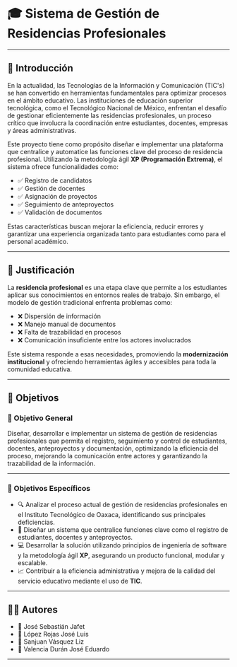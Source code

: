 # 🎓 Sistema de Gestión de Residencias Profesionales

---

## 📖 Introducción

En la actualidad, las Tecnologías de la Información y Comunicación (TIC's) se han convertido en herramientas fundamentales para optimizar procesos en el ámbito educativo. Las instituciones de educación superior tecnológica, como el Tecnológico Nacional de México, enfrentan el desafío de gestionar eficientemente las residencias profesionales, un proceso crítico que involucra la coordinación entre estudiantes, docentes, empresas y áreas administrativas.

Este proyecto tiene como propósito diseñar e implementar una plataforma que centralice y automatice las funciones clave del proceso de residencia profesional. Utilizando la metodología ágil **XP (Programación Extrema)**, el sistema ofrece funcionalidades como:

- ✅ Registro de candidatos  
- ✅ Gestión de docentes  
- ✅ Asignación de proyectos  
- ✅ Seguimiento de anteproyectos  
- ✅ Validación de documentos  

Estas características buscan mejorar la eficiencia, reducir errores y garantizar una experiencia organizada tanto para estudiantes como para el personal académico.

---

## 🧩 Justificación

La **residencia profesional** es una etapa clave que permite a los estudiantes aplicar sus conocimientos en entornos reales de trabajo. Sin embargo, el modelo de gestión tradicional enfrenta problemas como:

- ❌ Dispersión de información  
- ❌ Manejo manual de documentos  
- ❌ Falta de trazabilidad en procesos  
- ❌ Comunicación insuficiente entre los actores involucrados  

Este sistema responde a esas necesidades, promoviendo la **modernización institucional** y ofreciendo herramientas ágiles y accesibles para toda la comunidad educativa.

---

## 🎯 Objetivos

### 🎯 Objetivo General

Diseñar, desarrollar e implementar un sistema de gestión de residencias profesionales que permita el registro, seguimiento y control de estudiantes, docentes, anteproyectos y documentación, optimizando la eficiencia del proceso, mejorando la comunicación entre actores y garantizando la trazabilidad de la información.

---

### 📌 Objetivos Específicos

- 🔍 Analizar el proceso actual de gestión de residencias profesionales en el Instituto Tecnológico de Oaxaca, identificando sus principales deficiencias.  
- 🧠 Diseñar un sistema que centralice funciones clave como el registro de estudiantes, docentes y anteproyectos.  
- 💻 Desarrollar la solución utilizando principios de ingeniería de software y la metodología ágil **XP**, asegurando un producto funcional, modular y escalable.  
- 📈 Contribuir a la eficiencia administrativa y mejora de la calidad del servicio educativo mediante el uso de **TIC**.

---

## 👨‍💻 Autores

- 👤 José Sebastián Jafet  
- 👤 López Rojas José Luis  
- 👤 Sanjuan Vásquez Liz  
- 👤 Valencia Durán José Eduardo  

---
